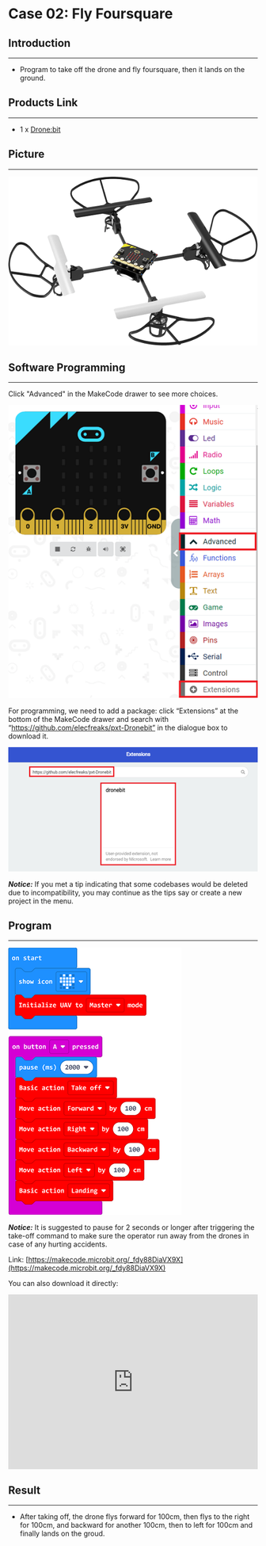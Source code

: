 # Case 02: Fly Foursquare

##  Introduction 
---

- Program to take off the drone and fly foursquare, then it lands on the ground. 

## Products Link
---
- 1 x [Drone:bit]()

## Picture
---
![](./images/Drone-bit-02.png)

## Software Programming

---

Click "Advanced" in the MakeCode drawer to see more choices. 

![](./images/Drone-bit-case-01-01.png)

For programming, we need to add a package: click “Extensions” at the bottom of the MakeCode drawer and search with “https://github.com/elecfreaks/pxt-Dronebit” in the dialogue box to download it.

![](./images/Drone-bit-case-01-02.png)

***Notice:*** If you met a tip indicating that some codebases would be deleted due to incompatibility, you may continue as the tips say or create a new project in the menu.

## Program

---

![](./images/Drone-bit-case-02-03.png)

***Notice:*** It is suggested to pause for 2 seconds or longer after triggering the take-off command to make sure the operator run away from the drones in case of any hurting accidents.  

Link: [https://makecode.microbit.org/_fdy88DiaVX9X](https://makecode.microbit.org/_fdy88DiaVX9X)

You can also download it directly: 

<div style="position:relative;height:0;padding-bottom:70%;overflow:hidden;"><iframe style="position:absolute;top:0;left:0;width:100%;height:100%;" src="https://makecode.microbit.org/#pub:_fdy88DiaVX9X]" frameborder="0" sandbox="allow-popups allow-forms allow-scripts allow-same-origin"></iframe></div>  


## Result
---
- After taking off, the drone flys forward for 100cm, then flys to the right for 100cm, and backward for another 100cm, then to left for 100cm and finally lands on the groud.

